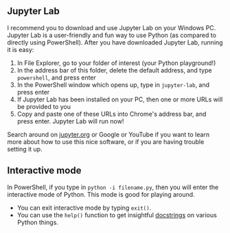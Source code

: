 ## Jupyter Lab ##

I recommend you to download and use Jupyter Lab on your Windows PC.
Jupyter Lab is a user-friendly and fun way to use Python (as compared to directly using PowerShell).
After you have downloaded Jupyter Lab, running it is easy:

1. In File Explorer, go to your folder of interest (your Python playground!)
2. In the address bar of this folder, delete the default address, and type `powershell`, and press enter
3. In the PowerShell window which opens up, type in `jupyter-lab`, and press enter
4. If Jupyter Lab has been installed on your PC, then one or more URLs will be provided to you
4. Copy and paste one of these URLs into Chrome's address bar, and press enter. Jupyter Lab will run now!

Search around on [jupyter.org](https://jupyter.org/) or Google or YouTube if you want to learn more about how to use this nice software, 
or if you are having trouble setting it up. 

## Interactive mode ##

In PowerShell, if you type in `python -i filename.py`, then you will enter the interactive mode of Python. This mode is good for playing around.

- You can exit interactive mode by typing `exit()`.
- You can use the `help()` function to get insightful [docstrings](https://realpython.com/documenting-python-code/) on various Python things.
